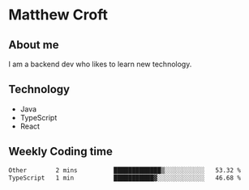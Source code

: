 # Matthew Croft

## About me
I am a backend dev who likes to learn new technology. 

## Technology
- Java
- TypeScript
- React

## Weekly Coding time
<!--START_SECTION:waka-->

```txt
Other        2 mins          █████████████▒░░░░░░░░░░░   53.32 %
TypeScript   1 min           ███████████▓░░░░░░░░░░░░░   46.68 %
```

<!--END_SECTION:waka-->
